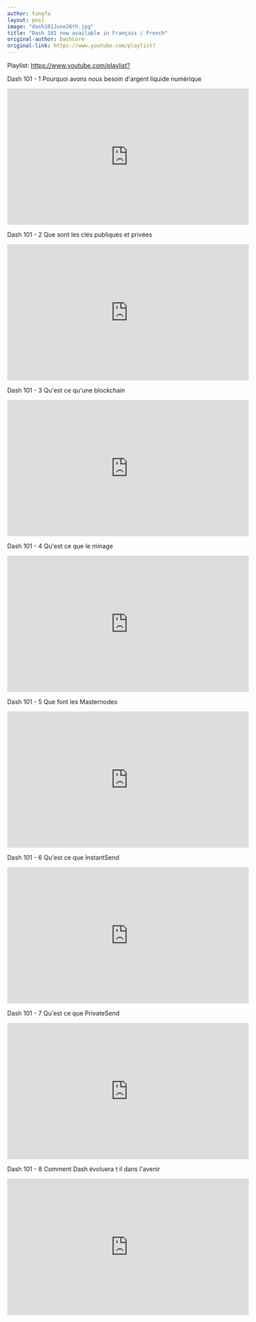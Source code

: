 ```yaml
---
author: tungfa
layout: post
image: "dash101June26th.jpg"
title: "Dash 101 now available in Français / French"
original-author: DashCore
original-link: https://www.youtube.com/playlist?
---
```




Playlist:
<https://www.youtube.com/playlist?>

Dash 101 - 1 Pourquoi avons nous besoin d'argent liquide numérique
<iframe width="560" height="315" src="https://www.youtube.com/embed/CMGXChAR9f4" frameborder="0" allow="autoplay; encrypted-media" allowfullscreen></iframe>

Dash 101 - 2 Que sont les clés publiques et privées
<iframe width="560" height="315" src="https://www.youtube.com/embed/j1OPxrTSvz4" frameborder="0" allow="autoplay; encrypted-media" allowfullscreen></iframe>

Dash 101 - 3 Qu'est ce qu'une blockchain
<iframe width="560" height="315" src="https://www.youtube.com/embed/LyEejMmHXS0" frameborder="0" allow="autoplay; encrypted-media" allowfullscreen></iframe>

Dash 101 - 4 Qu'est ce que le minage
<iframe width="560" height="315" src="https://www.youtube.com/embed/s2r2JZEhbDc" frameborder="0" allow="autoplay; encrypted-media" allowfullscreen></iframe>

Dash 101 - 5 Que font les Masternodes
<iframe width="560" height="315" src="https://www.youtube.com/embed/mipvId6aTXw" frameborder="0" allow="autoplay; encrypted-media" allowfullscreen></iframe>

Dash 101 - 6 Qu'est ce que InstantSend
<iframe width="560" height="315" src="https://www.youtube.com/embed/4koQmWndNdA" frameborder="0" allow="autoplay; encrypted-media" allowfullscreen></iframe>

Dash 101 - 7 Qu'est ce que PrivateSend
<iframe width="560" height="315" src="https://www.youtube.com/embed/gn0z73i8xok" frameborder="0" allow="autoplay; encrypted-media" allowfullscreen></iframe>

Dash 101 - 8 Comment Dash évoluera t il dans l'avenir
<iframe width="560" height="315" src="https://www.youtube.com/embed/7Ne92OLiwWE" frameborder="0" allow="autoplay; encrypted-media" allowfullscreen></iframe>
